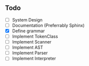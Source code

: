 ## Todo 

- [ ] System Design 
- [ ] Documentation (Preferrably Sphinx)
- [x] Define grammar
- [ ] Implement TokenClass
- [ ] Implement Scanner 
- [ ] Implement AST
- [ ] Implement Parser 
- [ ] Implement Interpreter  
